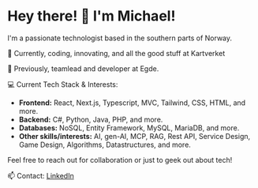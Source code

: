# Hey there! 👋 I'm Michael!
I'm a passionate technologist based in the southern parts of Norway.

🌱 Currently, coding, innovating, and all the good stuff at Kartverket

🌳 Previously, teamlead and developer at Egde.

💻 Current Tech Stack & Interests:
- **Frontend:** React, Next.js, Typescript, MVC, Tailwind, CSS, HTML, and more.
- **Backend:** C#, Python, Java, PHP, and more.
- **Databases:** NoSQL, Entity Framework, MySQL, MariaDB, and more.
- **Other skills/interests:** AI, gen-AI, MCP, RAG, Rest API, Service Design, Game Design, Algorithms, Datastructures, and more.

Feel free to reach out for collaboration or just to geek out about tech!

📫 Contact: [LinkedIn](https://www.linkedin.com/in/ivar-michael-tangeraas/)
<!--
**imttv/imttv** is a ✨ _special_ ✨ repository because its `README.md` (this file) appears on your GitHub profile.

Here are some ideas to get you started:

- 🔭 I’m currently working on ...
- 🌱 I’m currently learning ...
- 👯 I’m looking to collaborate on ...
- 🤔 I’m looking for help with ...
- 💬 Ask me about ...
- 📫 How to reach me: ...
- ⚡ Fun fact: ...
-->
